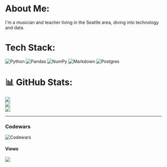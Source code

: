 # About Me:
I'm a musician and teacher living in the Seattle area, diving into technology and data.


# Tech Stack:
![Python](https://img.shields.io/badge/python-3670A0?style=for-the-badge&logo=python&logoColor=ffdd54) ![Pandas](https://img.shields.io/badge/pandas-%23150458.svg?style=for-the-badge&logo=pandas&logoColor=white) ![NumPy](https://img.shields.io/badge/numpy-%23013243.svg?style=for-the-badge&logo=numpy&logoColor=white) ![Markdown](https://img.shields.io/badge/markdown-%23000000.svg?style=for-the-badge&logo=markdown&logoColor=white) ![Postgres](https://img.shields.io/badge/postgres-%23316192.svg?style=for-the-badge&logo=postgresql&logoColor=white)
# 📊 GitHub Stats:
![](https://github-readme-stats.vercel.app/api?username=CRPeace&theme=blue-green&hide_border=false&include_all_commits=false&count_private=false,PAT_1=CRPeace)<br/>
![](https://github-readme-streak-stats.herokuapp.com/?user=CRPeace&theme=blue-green&hide_border=false)<br/>
![](https://github-readme-stats.vercel.app/api/top-langs/?username=CRPeace&theme=blue-green&hide_border=false&include_all_commits=false&count_private=false&layout=compact)

---
### Codewars
![Codewars](https://www.codewars.com/users/CRyan/badges/large)

#### Views
[![](https://visitcount.itsvg.in/api?id=CRPeace&icon=0&color=0)](https://visitcount.itsvg.in)

<!-- Proudly created with GPRM ( https://gprm.itsvg.in ) -->
